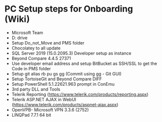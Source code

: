 # PC Setup steps for Onboarding (Wiki)
- Microsoft Team
- D: drive
- Setup Do_not_Move and PMS folder
- Chocolatey to all update
- SQL Server 2019 (15.0.2095.3) Developer setup as instance
- Beyond Compare 4.4.5 27371
- Use developer email address and setup BitBucket as SSH/SSL to get the Code in PMS folder
- Setup git alias rb pu gs gg (Commit using gg - Git GUI)
- Setup TortoiseGit and Beyond Compare DIFF
- Setup PowerShell 5.1.22621.963 prompt in ConEmu
- 3rd party DLL and Tools
- Telerik Reporting (https://www.telerik.com/products/reporting.aspx)
- Telerik ASP.NET AJAX in WebUI (https://www.telerik.com/products/aspnet-ajax.aspx)
- OpenVPB- Microsoft VPN 3.3.6 (2752)
- LINQPad 7.7.1 64 bit
